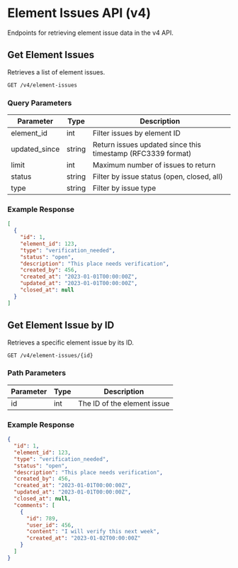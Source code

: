 
# Element Issues API (v4)

Endpoints for retrieving element issue data in the v4 API.

## Get Element Issues

Retrieves a list of element issues.

```
GET /v4/element-issues
```

### Query Parameters

| Parameter      | Type   | Description |
|----------------|--------|-------------|
| element_id     | int    | Filter issues by element ID |
| updated_since  | string | Return issues updated since this timestamp (RFC3339 format) |
| limit          | int    | Maximum number of issues to return |
| status         | string | Filter by issue status (open, closed, all) |
| type           | string | Filter by issue type |

### Example Response

```json
[
  {
    "id": 1,
    "element_id": 123,
    "type": "verification_needed",
    "status": "open",
    "description": "This place needs verification",
    "created_by": 456,
    "created_at": "2023-01-01T00:00:00Z",
    "updated_at": "2023-01-01T00:00:00Z",
    "closed_at": null
  }
]
```

## Get Element Issue by ID

Retrieves a specific element issue by its ID.

```
GET /v4/element-issues/{id}
```

### Path Parameters

| Parameter | Type | Description |
|-----------|------|-------------|
| id        | int  | The ID of the element issue |

### Example Response

```json
{
  "id": 1,
  "element_id": 123,
  "type": "verification_needed",
  "status": "open",
  "description": "This place needs verification",
  "created_by": 456,
  "created_at": "2023-01-01T00:00:00Z",
  "updated_at": "2023-01-01T00:00:00Z",
  "closed_at": null,
  "comments": [
    {
      "id": 789,
      "user_id": 456,
      "content": "I will verify this next week",
      "created_at": "2023-01-02T00:00:00Z"
    }
  ]
}
```
